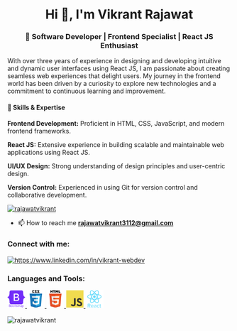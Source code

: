 <h1 align="center">Hi 👋, I'm Vikrant Rajawat</h1>
<h3 align="center">🌟 Software Developer | Frontend Specialist | React JS Enthusiast</h3>
<p>With over three years of experience in designing and developing intuitive and dynamic user interfaces using React JS, I am passionate about creating seamless web experiences that delight users. My journey in the frontend world has been driven by a curiosity to explore new technologies and a commitment to continuous learning and improvement.

<h4>🚀 Skills & Expertise</h4>
<strong>Frontend Development:</strong> Proficient in HTML, CSS, JavaScript, and modern frontend frameworks.<br/>

<strong>React JS:</strong> Extensive experience in building scalable and maintainable web applications using React JS.<br/>

<strong>UI/UX Design:</strong> Strong understanding of design principles and user-centric design.<br/>

<strong>Version Control:</strong> Experienced in using Git for version control and collaborative development. </p>

<p align="left"> <a href="https://github.com/ryo-ma/github-profile-trophy"><img src="https://github-profile-trophy.vercel.app/?username=rajawatvikrant" alt="rajawatvikrant" /></a> </p>

- 📫 How to reach me **rajawatvikrant3112@gmail.com**

<h3 align="left">Connect with me:</h3>
<p align="left">
<a href="https://linkedin.com/in/https://www.linkedin.com/in/vikrant-webdev" target="blank"><img align="center" src="https://raw.githubusercontent.com/rahuldkjain/github-profile-readme-generator/master/src/images/icons/Social/linked-in-alt.svg" alt="https://www.linkedin.com/in/vikrant-webdev" height="30" width="40" /></a>
</p>

<h3 align="left">Languages and Tools:</h3>
<p align="left"> <a href="https://getbootstrap.com" target="_blank" rel="noreferrer"> <img src="https://raw.githubusercontent.com/devicons/devicon/master/icons/bootstrap/bootstrap-plain-wordmark.svg" alt="bootstrap" width="40" height="40"/> </a> <a href="https://www.w3schools.com/css/" target="_blank" rel="noreferrer"> <img src="https://raw.githubusercontent.com/devicons/devicon/master/icons/css3/css3-original-wordmark.svg" alt="css3" width="40" height="40"/> </a> <a href="https://www.w3.org/html/" target="_blank" rel="noreferrer"> <img src="https://raw.githubusercontent.com/devicons/devicon/master/icons/html5/html5-original-wordmark.svg" alt="html5" width="40" height="40"/> </a> <a href="https://developer.mozilla.org/en-US/docs/Web/JavaScript" target="_blank" rel="noreferrer"> <img src="https://raw.githubusercontent.com/devicons/devicon/master/icons/javascript/javascript-original.svg" alt="javascript" width="40" height="40"/> </a> <a href="https://reactjs.org/" target="_blank" rel="noreferrer"> <img src="https://raw.githubusercontent.com/devicons/devicon/master/icons/react/react-original-wordmark.svg" alt="react" width="40" height="40"/> </a> </p>

<p><img align="center" src="https://github-readme-stats.vercel.app/api/top-langs?username=rajawatvikrant&show_icons=true&locale=en&layout=compact" alt="rajawatvikrant" /></p>
